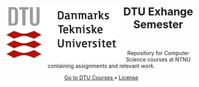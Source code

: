 <div align="center">
  <img align="left" width="300" src="https://github.com/ejhasler/cs-ntnu/blob/main/images/DTU-logo.png" />
  <h1>DTU Exhange Semester</h1>
</div>

<br />
<p align="center">Repository for Computer Science courses at NTNU containing assignments and relevant work.</p>

<div align="center">
  <a href="https://github.com/ejhasler/cs-ntnu/tree/main/ntnu-dtu">Go to DTU Courses </a> •
  <a href="#license">License</a>
</div>



